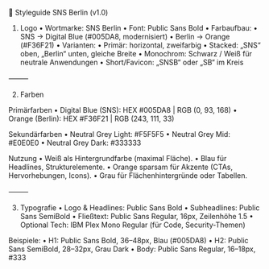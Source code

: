 📘 Styleguide SNS Berlin (v1.0)

1. Logo
	•	Wortmarke: SNS Berlin
	•	Font: Public Sans Bold
	•	Farbaufbau:
	•	SNS → Digital Blue (#005DA8, modernisiert)
	•	Berlin → Orange (#F36F21)
	•	Varianten:
	•	Primär: horizontal, zweifarbig
	•	Stacked: „SNS“ oben, „Berlin“ unten, gleiche Breite
	•	Monochrom: Schwarz / Weiß für neutrale Anwendungen
	•	Short/Favicon: „SNSB“ oder „SB“ im Kreis

⸻

2. Farben

Primärfarben
	•	Digital Blue (SNS): HEX #005DA8 | RGB (0, 93, 168)
	•	Orange (Berlin): HEX #F36F21 | RGB (243, 111, 33)

Sekundärfarben
	•	Neutral Grey Light: #F5F5F5
	•	Neutral Grey Mid: #E0E0E0
	•	Neutral Grey Dark: #333333

Nutzung
	•	Weiß als Hintergrundfarbe (maximal Fläche).
	•	Blau für Headlines, Strukturelemente.
	•	Orange sparsam für Akzente (CTAs, Hervorhebungen, Icons).
	•	Grau für Flächenhintergründe oder Tabellen.

⸻

3. Typografie
	•	Logo & Headlines: Public Sans Bold
	•	Subheadlines: Public Sans SemiBold
	•	Fließtext: Public Sans Regular, 16px, Zeilenhöhe 1.5
	•	Optional Tech: IBM Plex Mono Regular (für Code, Security-Themen)

Beispiele:
	•	H1: Public Sans Bold, 36–48px, Blau (#005DA8)
	•	H2: Public Sans SemiBold, 28–32px, Grau Dark
	•	Body: Public Sans Regular, 16–18px, #333